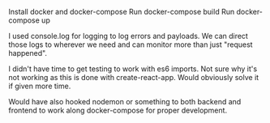 Install docker and docker-compose
Run docker-compose build
Run docker-compose up

I used console.log for logging to log errors and payloads. We can direct those logs to wherever we need and can monitor more than just "request happened".

I didn't have time to get testing to work with es6 imports. Not sure why it's not working as this is done with create-react-app. Would obviously solve it if given more time.

Would have also hooked nodemon or something to both backend and frontend to work along docker-compose for proper development.